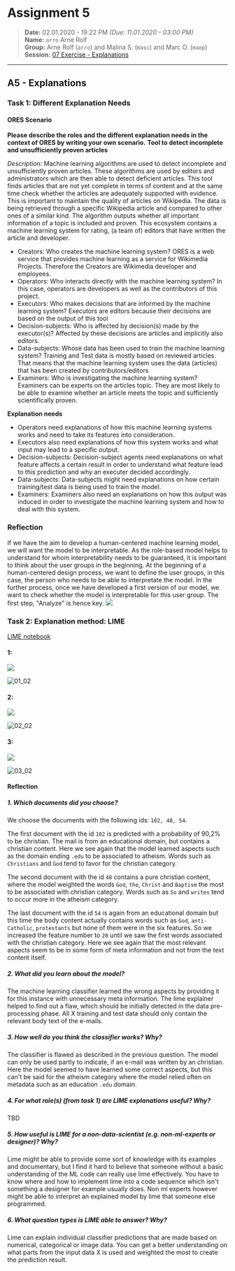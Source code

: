 # Assignment 5
> **Date:** 02.01.2020 - 19:22 PM *(Due: 11.01.2020 - 03:00 PM)*<br>
> **Name:** `arro` Arne Rolf<br>
> **Group:** Arne Rolf (`arro`) and Malina S. (`masc`) and Marc O. (`maop`)<br>
> **Session:** [07 Exercise - Explanations](https://github.com/FUB-HCC/hcds-winter-2020/wiki/07_exercise)   
----

## A5 - Explanations

### Task 1: Different Explanation Needs

#### ORES Scenario

**Please describe the roles and the different explanation needs in the context of ORES by writing your own scenario.**
**Tool to detect incomplete and unsufficiently proven articles**

*Description:* Machine learning algorithms are used to detect incomplete and unsufficiently proven articles. These algorithms are used by editors and administrators which are then able to detect deficient articles. This tool finds articles that are not yet complete in terms of content and at the same time check whether the articles are adequately supported with evidence. This is important to maintain the quality of articles on Wikipedia. The data is being retrieved through a specific Wikipedia article and compared to other ones of a similar kind. The algorithm outputs whether all important information of a topic is included and proven. This ecosystem contains a machine learning system for rating, (a team of) editors that have written the article and developer.

* Creators: Who creates the machine learning system? ORES is a web service that provides machine learning as a service for Wikimedia Projects. Therefore the Creators are Wikimedia developer and employees.
* Operators: Who interacts directly with the machine learning system? In this case, operators are developers as well as the contributors of this project.
* Executors: Who makes decisions that are informed by the machine learning system? Executors are editors because their decisions are based on the output of this tool
* Decision-subjects: Who is affected by decision(s) made by the executor(s)? Affected by these decisions are articles and implicitly also editors.
* Data-subjects: Whose data has been used to train the machine learning system? Training and Test data is mostly based on reviewed articles. That means that the machine learning system uses the data (articles) that has been created by contributors/editors
* Examiners: Who is investigating the machine learning system? Examiners can be experts on the articles topic. They are most likely to be able to examine whether an article meets the topic and sufficiently scientifically proven.

**Explanation needs**
* Operators need explanations of how this machine learning systems works and need to take its features into consideration.
* Executors also need explanations of how this system works and what input may lead to a specific output.
* Decision-subjects: Decision-subject agents need explanations on what feature affects a certain result in order to understand what feature lead to this prediction and why an executer decided accordingly.
* Data-subjects: Data-subjects might need explanations on how certain training/test data is being used to train the model.
* Examiners: Examiners also need an explanations on how this output was induced in order to investigate the machine learning system and how to deal with this system.

### Reflection
If we have the aim to develop a human-centered machine learning model, we will want the model to be interpretable. As the role-based model helps to understand for whom interpretability needs to be guaranteed, it is important to think about the user groups in the beginning. At the beginning of a human-centered design process, we want to define the user groups, in this case, the person who needs to be able to interpretate the model. In the further process, once we have developed a first version of our model, we want to check whether the model is interpretable for this user group. The first step, "Analyze" is hence key.
<img src="HCDP.jpeg" />

### Task 2: Explanation method: LIME

<!-- [LIME notebook](/assignments/A5_Explanation/arro/Lime.ipynb) -->
[LIME notebook](https://github.com/FUB-HCC/hcds-winter-2020/blob/main/assignments/A5_Explanation/arro/Lime.ipynb)

#### 1:
<img src="01_01.png" style="background-color:white;" />

![01_02](01_02.png)

#### 2:
<img src="02_01.png" style="background-color:white;" />

![02_02](02_02.png)

#### 3:
<img src="03_01.png" style="background-color:white;" />

![03_02](03_02.png)

#### Reflection

##### 1. Which documents did you choose? 
We choose the documents with the following ids: `102, 48, 54`.

The first document with the id `102` is predicted with a probability of 90,2% to be christian. The mail is from an educational domain, but contains a christian content.
Here we see again that the model learned aspects such as the domain ending `.edu` to be associated to atheism. Words such as `Christians` and `God` tend to favor for the christian category.

The second document with the id `48` contains a pure christian content, where the model weighted the words `God`, `the`, `Christ` and `Baptism` the most to be associated with christian category. Words such as `So` and `writes` tend to occur more in the atheism category.

The last document with the id `54` is again from an educational domain but this time the body content actually contains words such as `God`, `anti-Catholic`, `protestants` but none of them were in the six features. So we increased the feature number to `20` until we saw the first words associated with the christian category. Here we see again that the most relevant aspects seem to be in some form of meta information and not from the text content itself.

##### 2. What did you learn about the model?
The machine learning classifier learned the wrong aspects by providing it for this instance with unnecessary meta information. The lime explainer helped to find out a flaw, which should be initially detected in the data pre-processing phase. All X training and test data should only contain the relevant body text of the e-mails.

##### 3. How well do you think the classifier works? Why?
The classifier is flawed as described in the previous question. The model can only be used partly to indicate, if an e-mail was written by an christian. Here the model seemed to have learned some correct aspects, but this can't be said for the atheism category where the model relied often on metadata such as an education `.edu` domain.

##### 4. For what role(s) (from task 1) are LIME explanations useful? Why?
TBD

##### 5. How useful is LIME for a non-data-scientist (e.g. non-ml-experts or designer)? Why?
Lime might be able to provide some sort of knowledge with its examples and documentary, but I find it hard to believe that someone without a basic understanding of the ML code can really use lime effectively. You have to know where and how to implement lime into a code sequence which isn't something a designer for example usually does. Non ml experts however might be able to interpret an explained model by lime that someone else programmed.

##### 6. What question types is LIME able to answer? Why?
Lime can explain individual classifier predictions that are made based on numerical, categorical or image data. You can get a better understanding on what parts from the input data X is used and weighted the most to create the prediction result.
